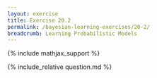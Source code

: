 ```yaml
---
layout: exercise
title: Exercise 20.2
permalink: /bayesian-learning-exercises/20-2/
breadcrumb: Learning Probabilistic Models
---
```


{% include mathjax_support %}

<div><i class="arrow-up" data-chapter="bayesian-learning-exercises" data-exercise="ex_2" data-rating="0"></i></div>
{% include_relative question.md %}
